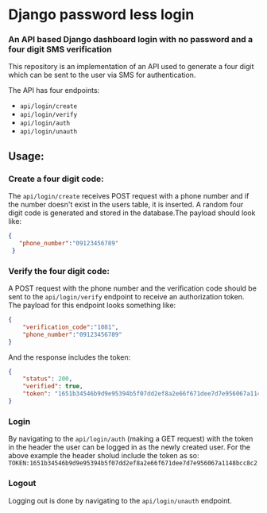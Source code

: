 # Django password less login
### An API based Django dashboard login with no password and a four digit SMS verification 

This repository is an implementation of an API used to generate a four digit which can be sent to the user via SMS 
for authentication.

The API has four endpoints:
* ```api/login/create```
* ```api/login/verify```
* ```api/login/auth```
* ```api/login/unauth```

## Usage:

### Create a four digit code:

The ```api/login/create``` receives POST request with a phone number and if the number doesn't exist in the users table,
it is inserted. 
A random four digit code is generated and stored in the database.The payload should look like:
```json 
{
   "phone_number":"09123456789"
 } 
```

### Verify the four digit code:

A POST request with the phone number and the verification code should be sent to the ```api/login/verify``` endpoint to receive
an authorization token. The payload for this endpoint looks something like:
```json
{
    "verification_code":"1081",
    "phone_number":"09123456789"
}
````
And the response includes the token:
```json
{
    "status": 200,
    "verified": true,
    "token": "1651b34546b9d9e95394b5f07dd2ef8a2e66f671dee7d7e956067a1148bcc8c2"
}
```
### Login
By navigating to the ```api/login/auth``` (making a GET request) with the token in the header the user can be logged in 
as the newly created user.
For the above example the header sholud include the token as so:
``` TOKEN:1651b34546b9d9e95394b5f07dd2ef8a2e66f671dee7d7e956067a1148bcc8c2 ``` 

### Logout
Logging out is done by navigating to the ```api/login/unauth``` endpoint.


